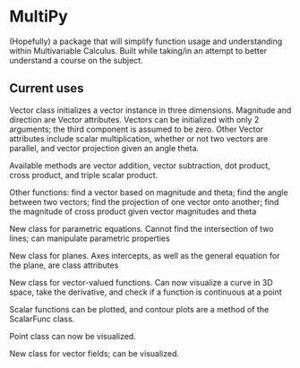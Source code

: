 # MultiPy
(Hopefully) a package that will simplify function usage and understanding within Multivariable Calculus. Built while taking/in an attempt to better understand a course on the subject.

## Current uses
Vector class initializes a vector instance in three dimensions. Magnitude and direction are Vector attributes. Vectors can be initialized with only 2 arguments; the third component is assumed to be zero. Other Vector attributes include scalar multiplication, whether or not two vectors are parallel, and vector projection given an angle theta.

Available methods are vector addition, vector subtraction, dot product, cross product, and triple scalar product.

Other functions: find a vector based on magnitude and theta; find the angle between two vectors; find the projection of one vector onto another; find the magnitude of cross product given vector magnitudes and theta

New class for parametric equations. Cannot find the intersection of two lines; can manipulate parametric properties

New class for planes. Axes intercepts, as well as the general equation for the plane, are class attributes

New class for vector-valued functions. Can now visualize a curve in 3D space, take the derivative, and check if a function is continuous at a point

Scalar functions can be plotted, and contour plots are a method of the ScalarFunc class.

Point class can now be visualized.

New class for vector fields; can be visualized.